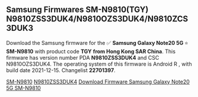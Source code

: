 <h2>Samsung Firmwares SM-N9810(TGY) N9810ZSS3DUK4/N9810OZS3DUK4/N9810ZCS3DUK3</h2>
Download the Samsung firmware for the ✅ <strong>Samsung Galaxy Note20 5G </strong> ⭐ <strong>SM-N9810</strong> with product code <strong>TGY</strong> <strong> from Hong Kong SAR China</strong>. This firmware has version number PDA <strong>N9810ZSS3DUK4</strong> and CSC N9810OZS3DUK4. The operating system of this firmware is Android R , with build date 2021-12-15. Changelist <strong>22701397</strong>.


[SM-N9810](https://samfirm.shop/samsung/model/SM-N9810)
[N9810ZSS3DUK4](https://samfirm.shop/samsung/pda/N9810ZSS3DUK4)
[Download Firmware Samsung Galaxy Note20 5G SM-N9810](https://samfirm.shop/samsung/firmware/482597)

